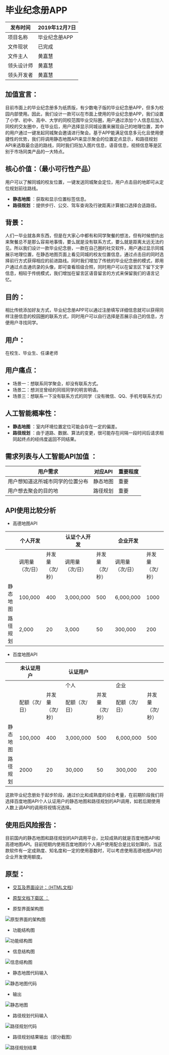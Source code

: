 # 毕业纪念册APP
| 发布时间   | 2019年12月7日 |
| ---------- | ------------- |
| 项目名称   | 毕业纪念册APP |
| 文件现状   | 已完成        |
| 文件主人   | 黄嘉慧        |
| 领头设计师 | 黄嘉慧        |
| 领头开发者 | 黄嘉慧        |
## 加值宣言：
目前市面上的毕业纪念册多为纸质版，有少数电子版的毕业纪念册APP，但多为校园内部使用。因此，我们设计一款可以在市面上使用的毕业纪念册APP，我们设置了小学、初中、高中、大学的同校范围毕业交际圈，用户通过添加个人信息后加入同校的交友圈中，在毕业后，用户选择显示同城设置来展现自己的地理位置，其中的用户通过一键发起同城聚会邀请进行聚会。基于APP能满足信息多元化且使用便捷性的优势，我们将调用静态地图API来显示聚会的位置定点显示，和路径规划API来选取最合适的路线，同时我们将加入图片信息，语音信息，视频信息等是区别于市场同类产品的一大特点。
## 核心价值：（最小可行性产品）
用户可以了解同城的校友位置，一键发送同城聚会定位，用户点击目的地即可从定位规划前往路线。

 - **静态地图** ：获取和显示位置标签信息。
 - **路径规划** ：提供步行、公交、驾车查询及行驶距离计算接口选择合适路径。
## 背景：
人们一毕业就各奔东西，但是在大家心中都有和同学聚餐的想法，但有时候想约出来聚餐总不是那么容易地事情，要么就是没有联系方式，要么就是距离太远无法约见。所以我们设计一款毕业纪念册，一款在自己圈的社交软件，用户通过显示同城展示地理位置，在静态地图页面上看见同城的校友位置信息，通过点击目的同时选择前行方式获得相应的前进路线。同时我们增加了传统的毕业纪念册的模式，即用户通过点击通讯录的头像，即可查看班级合照，同时用户可以在留言区下留下文字信息，相较于传统模式，我们增加在留言区语音留言的方式来保留我们的语言记忆。
## 目的：
相比传统添加好友方式，毕业纪念册APP可以通过注册填写详细信息就可以获得同样注册信息的校园圈的联系方式，同时用户可以自行选择是否展示自己的信息，方便用户寻找同学。
## 用户：
在校生、毕业生、任课老师
## 用户痛点：
- 场景一：想联系同学聚会，却没有联系方式。
- 场景二：想浏览曾经的同班同学的明言明语。
- 场景三：想联系一下没有联系方式的同学（没有微信、QQ、手机号联系方式）

## 人工智能概率性：
- **静态地图** ：室内环境位置定位可能会存在一定的偏差。
- **路径规划** ：由于道路、数据、算法的变更，很可能存在间隔一段时间后请求相同起终点的经纬度返回不同结果。

## 需求列表与人工智能API加值 ：

|  用户需求   | 对应API|  重要程度|
| --- | --- | --- |
|   用户想知道这所城市同学的位置分布  |  静态地图    |    重要 |
|   用户想去聚会的目的地  |  路径规划   |   重要  |

## API使用比较分析
- 高德地图API

|          | 个人开发        |                 | 认证个人开发    |                 | 企业开发        |                 |
| -------- | --------------- | --------------- | --------------- | --------------- | --------------- | --------------- |
|          | 调用量（次/日） | 并发量（次/秒） | 调用量（次/日） | 并发量（次/秒） | 调用量（次/日） | 并发量（次/秒） |
| 静态地图 | 100,000         | 400             | 3,000,000       | 500             | 6,000,000       | 1000            |
| 路径规划 | 2,000           | 20              | 3,000           | 50              | 300,000         | 200             |

- 百度地图API

|          | 未认证用户    |                 | 认证用户      |                 |               |                 |
| -------- | ------------- | --------------- | ------------- | --------------- | ------------- | --------------- |
|          |               |                 | 个人          |                 | 企业          |                 |
|          | 配额（次/日） | 并发量（次/秒） | 配额（次/日） | 并发量（次/秒） | 配额（次/日） | 并发量（次/秒） |
| 静态地图 | 100,000       | 400             | 3,000,000     | 500             | 6,000,000     | 500             |
| 路径规划 | 2000          | 20              | 30,000        | 50              | 300,000       | 200             |

这款毕业纪念册处于起步阶段，通过价比和成熟度的综合考量，在前期阶段我们将选择百度地图API个人认证用户的静态地图和路径规划的API调用，如若后期使用人数上调API的调用将视情况选择。
## 使用后风险报告：
目前国内的静态地图和路径规划的API调用平台，比较成熟的就是百度地图API和高德地图API。目前短期内使用百度地图的个人用户使用配合是比较划算的，当这款软件有一定成熟度、知名度和一定的使用基数时，可以考虑使用高德地图API的企业开发使用额度。

## 原型：
- [交互及界面设计：（HTML文档](http://nfunm026.gitee.io/graduation-album)）
- [原型文档下载区 ：](https://github.com/VickyCN/graduation-album)

- 原型界面架构图

![原型界面的架构图](https://images.gitee.com/uploads/images/2019/1207/124745_9c1f907a_1648228.jpeg "毕业纪念册架构图.JPG")

- 功能结构图

![功能结构图](https://images.gitee.com/uploads/images/2019/1207/171528_2ca1c5ce_1648228.jpeg "功能结构图.JPG")

- 信息结构图

![信息结构图](https://images.gitee.com/uploads/images/2019/1207/171552_adb48aba_1648228.jpeg "信息结构图.JPG")

- 静态地图代码输入

![静态地图代码](https://images.gitee.com/uploads/images/2019/1207/195129_802c7da5_1648228.jpeg "静态地图 代码.JPG")

- 输出

![静态地图](https://images.gitee.com/uploads/images/2019/1207/195159_d20cad4d_1648228.jpeg "静态地图.JPG")

- 路径规划代码输入

![路径规划代码](https://images.gitee.com/uploads/images/2019/1207/195228_87f6b27f_1648228.jpeg "路径规划 代码.JPG")

- 路径规划结果输出（部分截图）

![路径规划结果](https://images.gitee.com/uploads/images/2019/1207/195323_8249f087_1648228.jpeg "路径规划 结果.JPG")

